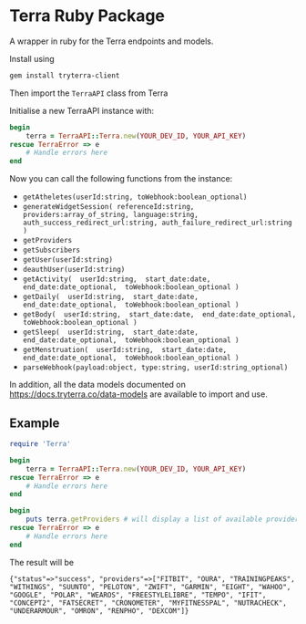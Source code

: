 # Terra Ruby Package

A wrapper in ruby for the Terra endpoints and models.


Install using

```sh
gem install tryterra-client
```

Then import the `TerraAPI` class from Terra

Initialise a new TerraAPI instance with:

```rb
begin
    terra = TerraAPI::Terra.new(YOUR_DEV_ID, YOUR_API_KEY)
rescue TerraError => e
    # Handle errors here
end
```

Now you can call the following functions from the instance:

- `getAtheletes(userId:string, toWebhook:boolean_optional)`
- `generateWidgetSession(
            referenceId:string,
            providers:array_of_string,
            language:string,
            auth_success_redirect_url:string,
            auth_failure_redirect_url:string
   )`
- `getProviders`
- `getSubscribers`
- `getUser(userId:string)`
- `deauthUser(userId:string)`
- `getActivity( 
      userId:string, 
      start_date:date, 
      end_date:date_optional, 
      toWebhook:boolean_optional
  )`
- `getDaily( 
      userId:string, 
      start_date:date, 
      end_date:date_optional, 
      toWebhook:boolean_optional
  )`
- `getBody( 
      userId:string, 
      start_date:date, 
      end_date:date_optional, 
      toWebhook:boolean_optional
  )`
- `getSleep( 
      userId:string, 
      start_date:date, 
      end_date:date_optional, 
      toWebhook:boolean_optional
  )`
- `getMenstruation( 
      userId:string, 
      start_date:date, 
      end_date:date_optional, 
      toWebhook:boolean_optional
  )`
- `parseWebhook(payload:object, type:string, userId:string_optional)`

In addition, all the data models documented on https://docs.tryterra.co/data-models are available to import and use.

## Example

```rb
require 'Terra'

begin
    terra = TerraAPI::Terra.new(YOUR_DEV_ID, YOUR_API_KEY)
rescue TerraError => e
    # Handle errors here
end

begin
    puts terra.getProviders # will display a list of available providers
rescue TerraError => e
    # Handle errors here
end
```

The result will be
```
{"status"=>"success", "providers"=>["FITBIT", "OURA", "TRAININGPEAKS", "WITHINGS", "SUUNTO", "PELOTON", "ZWIFT", "GARMIN", "EIGHT", "WAHOO", "GOOGLE", "POLAR", "WEAROS", "FREESTYLELIBRE", "TEMPO", "IFIT", "CONCEPT2", "FATSECRET", "CRONOMETER", "MYFITNESSPAL", "NUTRACHECK", "UNDERARMOUR", "OMRON", "RENPHO", "DEXCOM"]}
```
